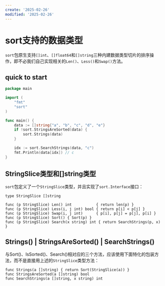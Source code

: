 ```yaml
---
create: '2025-02-26'
modified: '2025-02-26'
---
```


# sort支持的数据类型

`sort`包原生支持`[]int`、`[]float64`和`[]string`三种内建数据类型切片的排序操作，即不必我们自己实现相关的`Len()`、`Less()`和`Swap()`方法。

## quick to start

```go
package main

import (
	"fmt"
	"sort"
)

func main() {
	data := []string{"a", "b", "c", "d", "e"}
	if !sort.StringsAreSorted(data) {
		sort.Strings(data)
	}

	idx := sort.SearchStrings(data, "c")
	fmt.Println(data[idx]) // c
}
```

## StringSlice类型和[]string类型

`sort`包定义了一个`StringSlice`类型，并且实现了`sort.Interface`接口：

```golang
type StringSlice []string

func (p StringSlice) Len() int           { return len(p) }
func (p StringSlice) Less(i, j int) bool { return p[i] < p[j] }
func (p StringSlice) Swap(i, j int)      { p[i], p[j] = p[j], p[i] }
func (p StringSlice) Sort() { Sort(p) }
func (p StringSlice) Search(x string) int { return SearchStrings(p, x) }
```

## Strings() | StringsAreSorted() | SearchStrings()

与Sort()、IsSorted()、Search()相对应的三个方法，应该使用下面特化的包装方法，而不是直接用上述的`StringSlice`类型方法：

```golang
func Strings(a []string) { return Sort(StringSlice(a)) }
func StringsAreSorted(a []string) bool
func SearchStrings(a []string, x string) int
```